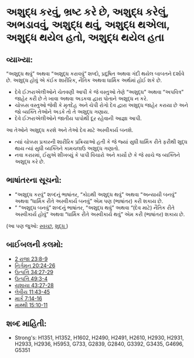 # અશુદ્ધ કરવું, ભ્રષ્ટ કરે છે, અશુદ્ધ કરેલું, અભડાવવું, અશુદ્ધ થવું, અશુદ્ધ થએલા, અશુદ્ધ થયેલ હતો, અશુદ્ધ થયેલ હતા 

## વ્યાખ્યા: 

“અશુદ્ધ થવું” અથવા “અશુદ્ધ કરાવવું” શબ્દો, પ્રદૂષિત અથવા ગંદી થયેલ બાબતને દર્શાવે છે.
અશુદ્ધ હોવું એ કંઈક શારીરિક, નૈતિક અથવા ધાર્મિક અર્થમાં હોઈ શકે છે.

* દેવે ઈઝરાએલીઓને ચેતવણી આપી કે જે વસ્તુઓ તેણે “અશુદ્ધ” અથવા “અપવિત્ર” જાહેર કરી છે તે ખાવા અથવા અડકવા દ્વારા પોતાને અશુદ્ધ ન કરે.
* ચોક્કસ વસ્તુઓ જેવી કે મૃતદેહ અને ચેપી રોગો દેવ દ્વારા અશુદ્ધ જાહેર કરાયા છે અને જો વ્યક્તિ તેઓને અડકે તો તે અશુદ્ધ ગણાય.
* દેવે ઈઝરાએલીઓને જાતીય પાપોથી દૂર રહેવાની આજ્ઞા આપી.

આ તેઓને અશુદ્ધ કરશે અને તેઓ દેવ માટે અસ્વીકાર્ય બનશે.

* ત્યાં ચોક્કસ પ્રકારની શારીરિક પ્રક્રિયાઓ હતી કે જે જ્યાં સુધી ધાર્મિક રીતે ફરીથી શુદ્ધ થાય ત્યાં સુધી વ્યક્તિને કામચલાઉ અશુદ્ધ ગણાતો.
* નવા કરારમાં,  ઈસુએ શીખવ્યું કે પાપી વિચારો અને કાર્યો છે કે જે સાચે જ વ્યક્તિને અશુદ્ધ કરે છે.

## ભાષાંતરના સૂચનો: 

* “અશુદ્ધ કરવું” શબ્દનું ભાષાંતર, “કોઇથી અશુદ્ધ થવું” અથવા “અન્યાયી બનવું” અથવા “ધાર્મિક રીતે અસ્વીકાર્ય બનવું” એમ પણ (ભાષાંતર) કરી શકાય છે.
* ” “અશુદ્ધ બનવું” શબ્દનું ભાષાંતર, “અશુદ્ધ થવું” અથવા “(દેવ માટે) નૈતિક રીતે અસ્વીકાર્ય હોવું” અથવા “ધાર્મિક રીતે અસ્વીકાર્ય થવું” એમ કરી (ભાષાંતર) શકાય છે.

(આ પણ જુઓ: [સ્વચ્છ](../kt/clean.md), [શુદ્ધ ](../kt/clean.md))

## બાઈબલની કલમો: 

* [2 રાજા 23:8-9](rc://gu/tn/help/2ki/23/08)
* [નિર્ગમન 20:24-26](rc://gu/tn/help/exo/20/24)
* [ઉત્પત્તિ 34:27-29](rc://gu/tn/help/gen/34/27)
* [ઉત્પત્તિ 49:3-4](rc://gu/tn/help/gen/49/03)
* [યશાયા 43:27-28](rc://gu/tn/help/isa/43/27)
* [લેવીય 11:43-45](rc://gu/tn/help/lev/11/43)
* [માર્ક 7:14-16](rc://gu/tn/help/mrk/07/14)
* [માથ્થી 15:10-11](rc://gu/tn/help/mat/15/10)

## શબ્દ માહિતી: 

* Strong's: H1351, H1352, H1602, H2490, H2491, H2610, H2930, H2931, H2933, H2936, H5953, G733, G2839, G2840, G3392, G3435, G4696, G5351

